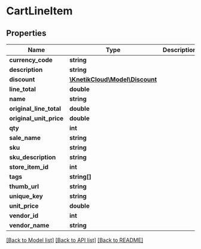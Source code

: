 # CartLineItem

## Properties
Name | Type | Description | Notes
------------ | ------------- | ------------- | -------------
**currency_code** | **string** |  | [optional] 
**description** | **string** |  | [optional] 
**discount** | [**\KnetikCloud\Model\Discount**](Discount.md) |  | [optional] 
**line_total** | **double** |  | [optional] 
**name** | **string** |  | [optional] 
**original_line_total** | **double** |  | [optional] 
**original_unit_price** | **double** |  | [optional] 
**qty** | **int** |  | [optional] 
**sale_name** | **string** |  | [optional] 
**sku** | **string** |  | [optional] 
**sku_description** | **string** |  | [optional] 
**store_item_id** | **int** |  | [optional] 
**tags** | **string[]** |  | [optional] 
**thumb_url** | **string** |  | [optional] 
**unique_key** | **string** |  | [optional] 
**unit_price** | **double** |  | [optional] 
**vendor_id** | **int** |  | [optional] 
**vendor_name** | **string** |  | [optional] 

[[Back to Model list]](../README.md#documentation-for-models) [[Back to API list]](../README.md#documentation-for-api-endpoints) [[Back to README]](../README.md)


